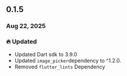## 0.1.5

### Aug 22, 2025


### 🔥 Updated
- Updated Dart sdk to 3.9.0
- Updated `image_picker`dependency to ^1.2.0.
- Removed `flutter_lints` Dependency
